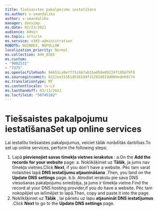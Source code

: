 ```yaml
---
title: Tiešsaistes pakalpojumu iestatīšana
ms.author: v-smandalika
author: v-smandalika
manager: dansimp
ms.date: 02/23/2021
audience: Admin
ms.topic: article
ms.service: o365-administration
ROBOTS: NOINDEX, NOFOLLOW
localization_priority: Normal
ms.collection: Adm_O365
ms.custom:
- "9002531"
- "7375"
ms.openlocfilehash: 94651ca9efff3c6b7ab1ba858e092247195679f9
ms.sourcegitcommit: 6312ee31561db36104f32282d019d069ede69174
ms.translationtype: MT
ms.contentlocale: lv-LV
ms.lasthandoff: 03/11/2021
ms.locfileid: "50745182"
---
```

# <a name="set-up-online-services"></a><span data-ttu-id="6c341-102">Tiešsaistes pakalpojumu iestatīšana</span><span class="sxs-lookup"><span data-stu-id="6c341-102">Set up online services</span></span>

<span data-ttu-id="6c341-103">Lai iestatītu tiešsaistes pakalpojumus, veiciet tālāk norādītās darbības.</span><span class="sxs-lookup"><span data-stu-id="6c341-103">To set up online services, perform the following steps:</span></span>

1. <span data-ttu-id="6c341-104">Lapā **pievienojiet savas tīmekļa vietnes ierakstus** : a.</span><span class="sxs-lookup"><span data-stu-id="6c341-104">On the **Add the records for your website** page: a.</span></span> <span data-ttu-id="6c341-105">Noklikšķiniet uz **Tālāk**, ja jums nav tīmekļa vietnes.</span><span class="sxs-lookup"><span data-stu-id="6c341-105">Click **Next**, if you don't have a website.</span></span> <span data-ttu-id="6c341-106">Pēc tam varat nolaisties lapā **DNS iestatījumu atjaunināšana** .</span><span class="sxs-lookup"><span data-stu-id="6c341-106">Then, you land on the **Update DNS settings** page.</span></span>
    <span data-ttu-id="6c341-107">b.</span><span class="sxs-lookup"><span data-stu-id="6c341-107">b.</span></span> <span data-ttu-id="6c341-108">Atrodiet ierakstu pie sava DNS viesošanas pakalpojumu sniedzēja, ja jums ir tīmekļa vietne.</span><span class="sxs-lookup"><span data-stu-id="6c341-108">Find the record at your DNS hosting provider,if you do have a website.</span></span> <span data-ttu-id="6c341-109">Pēc tam nokopējiet un ielīmējiet to lapā.</span><span class="sxs-lookup"><span data-stu-id="6c341-109">Then, copy and paste it into the page.</span></span>
2. <span data-ttu-id="6c341-110">Noklikšķiniet uz **Tālāk** , lai pārietu uz lapu **atjaunināt DNS iestatījumus** .</span><span class="sxs-lookup"><span data-stu-id="6c341-110">Click **Next** to go to the **Update DNS settings** page.</span></span>